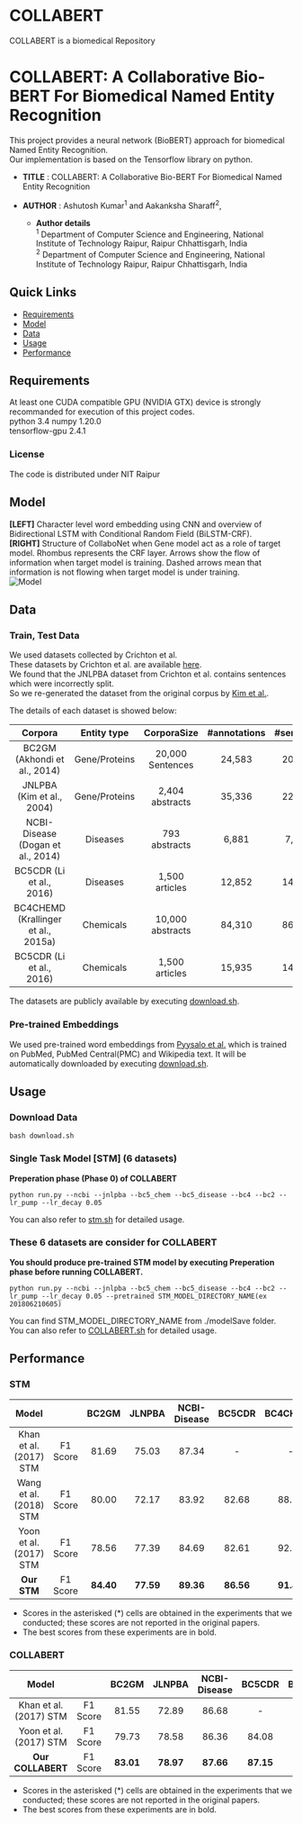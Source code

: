 # COLLABERT
COLLABERT is a biomedical Repository
# COLLABERT: A Collaborative Bio-BERT For Biomedical Named Entity Recognition


This project provides a neural network (BioBERT) approach for biomedical Named Entity Recognition.  
Our implementation is based on the Tensorflow library on python.  
  
* __TITLE__  :  COLLABERT: A Collaborative Bio-BERT For Biomedical Named Entity Recognition
 
* __AUTHOR__ :  Ashutosh Kumar<sup>1</sup> and Aakanksha Sharaff<sup>2</sup>,
    * __Author details__  
    <sup>1</sup> Department of Computer Science and Engineering, National Institute of Technology Raipur, Raipur Chhattisgarh, India  
    <sup>2</sup> Department of Computer Science and Engineering, National Institute of Technology Raipur, Raipur Chhattisgarh, India  
    

## Quick Links

- [Requirements](#requirements)
- [Model](#model)
- [Data](#data)
- [Usage](#usage)
- [Performance](#performance)

## Requirements
At least one CUDA compatible GPU (NVIDIA GTX) device is strongly recommanded for execution of this project codes.  
python 3.4 
numpy 1.20.0  
tensorflow-gpu 2.4.1  
### License
The code is distributed under NIT Raipur

## Model
**[LEFT]** Character level word embedding using CNN and overview of Bidirectional LSTM with Conditional Random Field (BiLSTM-CRF).  
**[RIGHT]** Structure of CollaboNet when Gene model act as a role of target model. Rhombus represents the CRF layer. Arrows show the flow of information when target model is training. Dashed arrows mean that information is not flowing when target model is under training.  
![Model](http://wonjin.info/file/model_tot.png)

## Data
### Train, Test Data
We used datasets collected by Crichton et al.  
These datasets by Crichton et al. are available [here](https://github.com/cambridgeltl/MTL-Bioinformatics-2016).  
We found that the JNLPBA dataset from Crichton et al. contains sentences which were incorrectly split.  
So we re-generated the dataset from the original corpus by [Kim et al.](http://www.nactem.ac.uk/tsujii/GENIA/ERtask/shared_task_intro.pdf).  

The details of each dataset is showed below:  


|               Corpora               |  Entity type  | CorporaSize  |  #annotations |     #sentence    |
|:-----------------------------------:|:-------------:|:------------:|:---------------:|:----------------:|
|  BC2GM (Akhondi et al., 2014)       | Gene/Proteins | 20,000 Sentences    |     24,583      |   20,510  |
|      JNLPBA (Kim et al., 2004)      | Gene/Proteins |    2,404 abstracts    |      35,336     |  22,562 |
|    NCBI-Disease (Dogan et al., 2014)|    Diseases   |    793 abstracts    |      6,881     |  7,639  |
|       BC5CDR (Li et al., 2016)      |    Diseases   |    1,500 articles    |      12,852     |  14,228  |
| BC4CHEMD (Krallinger et al., 2015a) |   Chemicals   |    10,000 abstracts    |      84,310     | 86,679 |
|     BC5CDR (Li et al., 2016)        |   Chemicals   |    1,500 articles    |      15,935    | 14,228 |

The datasets are publicly available by executing [download.sh](./download.sh).<!-- and we recommend downloading the datasets to run our code.  -->

### Pre-trained Embeddings
We used pre-trained word embeddings from [Pyysalo et al.](http://bio.nlplab.org/) which is trained on PubMed, PubMed Central(PMC) and Wikipedia text. It will be automatically downloaded by executing [download.sh](./download.sh). 

## Usage
### Download Data
```
bash download.sh
```

### Single Task Model [STM] (6 datasets)
__Preperation phase (Phase 0) of COLLABERT__  
```
python run.py --ncbi --jnlpba --bc5_chem --bc5_disease --bc4 --bc2 --lr_pump --lr_decay 0.05
```
You can also refer to [stm.sh](./stm.sh) for detailed usage.

### These 6 datasets are consider for COLLABERT
__You should produce pre-trained STM model by executing Preperation phase before running COLLABERT.__  
```
python run.py --ncbi --jnlpba --bc5_chem --bc5_disease --bc4 --bc2 --lr_pump --lr_decay 0.05 --pretrained STM_MODEL_DIRECTORY_NAME(ex 201806210605)
```
You can find STM_MODEL_DIRECTORY_NAME from ./modelSave folder.  
You can also refer to [COLLABERT.sh](./collabert.sh) for detailed usage. 


## Performance
### STM
|           Model          |          | BC2GM | JLNPBA | NCBI-Disease | BC5CDR | BC4CHEMD | BC5CDR | Average |
|:------------------------:|:--------:|:------------:|:------:|:-----------:|:--------------:|:--------:|:-----:|:-------:|
| Khan et al. (2017) STM | F1 Score |     81.69    |  75.03 |    87.34   |      -   |   -  | 89.28 |  83.34  |
|  Wang et al. (2018) STM  | F1 Score |     80.00    |  72.17 |    83.92  |     82.68    |   88.75  | 89.85 |  82.90  |
| Yoon et al. (2017) STM | F1 Score |     78.56   |  77.39 |    84.69   |      82.61   |   92.74  | 88.19 |  84.03  |
|          **Our STM**         | F1 Score |     **84.40**    |  **77.59** |    **89.36**    |      **86.56**     |  **91.41**  | **93.44** |  **87.13**  |
* Scores in the asterisked (\*) cells are obtained in the experiments that we conducted; these scores are not reported in the original papers.   
* The best scores from these experiments are in bold.  

### COLLABERT

|           Model          |          | BC2GM | JLNPBA | NCBI-Disease | BC5CDR | BC4CHEMD | BC5CDR | Average |
|:------------------------:|:--------:|:------------:|:------:|:-----------:|:--------------:|:--------:|:-----:|:-------:|
| Khan et al. (2017) STM | F1 Score |     81.55   |  72.89 |    86.68  |     -  |  - | 89.06|  85.15  |
| Yoon et al. (2017) STM | F1 Score |     79.73  |  78.58 |    86.36   |      84.08   |   88.85  |93.31 |  82.54  |
|          **Our COLLABERT**         | F1 Score |     **83.01**    |  **78.97** |    **87.66**    |      **87.15**     |  **89.50**  | **93.44** |  **86.62**  |
* Scores in the asterisked (\*) cells are obtained in the experiments that we conducted; these scores are not reported in the original papers.   
* The best scores from these experiments are in bold.  

